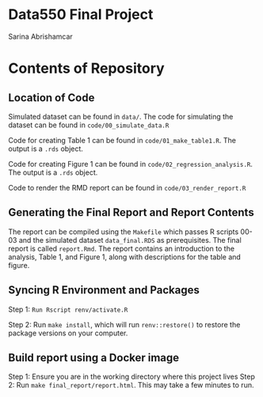 Data550 Final Project
================
Sarina Abrishamcar

# Contents of Repository

## Location of Code

Simulated dataset can be found in `data/`. The code for simulating the
dataset can be found in `code/00_simulate_data.R`

Code for creating Table 1 can be found in `code/01_make_table1.R`. The
output is a `.rds` object.

Code for creating Figure 1 can be found in
`code/02_regression_analysis.R`. The output is a `.rds` object.

Code to render the RMD report can be found in `code/03_render_report.R`

## Generating the Final Report and Report Contents

The report can be compiled using the `Makefile` which passes R scripts
00-03 and the simulated dataset `data_final.RDS` as prerequisites. The
final report is called `report.Rmd`. The report contains an introduction
to the analysis, Table 1, and Figure 1, along with descriptions for the
table and figure.

## Syncing R Environment and Packages

Step 1: `Run Rscript renv/activate.R`

Step 2: Run `make install`, which will run `renv::restore()` to restore the package versions on your computer.

## Build report using a Docker image
Step 1: Ensure you are in the working directory where this project lives
Step 2: Run `make final_report/report.html`. This may take a few minutes to run.
